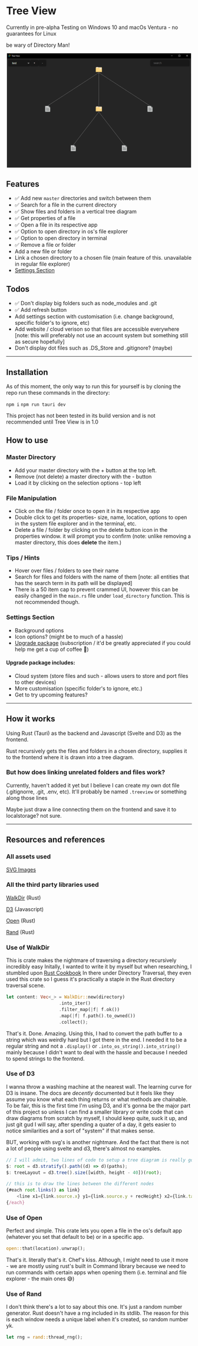 # Tree View
Currently in pre-alpha
Testing on Windows 10 and macOs Ventura - no guarantees for Linux

be wary of Directory Man!
<p align="center">
    <img src="sample.png" width=500/>
</p>

## Features
- ✅ Add new `master` directories and switch between them
- ✅ Search for a file in the current directory
- ✅ Show files and folders in a vertical tree diagram
- ✅ Get properties of a file 
- ✅ Open a file in its respective app 
- ✅ Option to open directory in os's file explorer 
- ✅ Option to open directory in terminal
- ✅ Remove a file or folder
- Add a new file or folder
- Link a chosen directory to a chosen file (main feature of this. unavailable in regular file explorer)
- [Settings Section](#settings-section) 

## Todos
- ✅ Don't display big folders such as node_modules and .git
- ✅ Add refresh button
- Add settings section with customisation (i.e. change background, specific folder's to ignore, etc)
- Add website / cloud verison so that files are accessible everywhere [note: this will preferably not use an account system but something still as secure hopefully]
- Don't display dot files such as .DS_Store and .gitignore? (maybe)

---

## Installation
As of this moment, the only way to run this for yourself is by cloning the repo run these commands in the directory:

`npm i`
`npm run tauri dev`

This project has not been tested in its build version and is not recommended until Tree View is in 1.0

## How to use

### Master Directory
- Add your master directory with the + button at the top left.
- Remove (not delete) a master directory with the - button
- Load it by clicking on the selection options - top left

### File Manipulation
- Click on the file / folder once to open it in its respective app
- Double click to get its properties- size, name, location, options to open in the system file explorer and in the terminal, etc.
- Delete a file / folder by clicking on the delete button icon in the properties window. it will prompt you to confirm (note: unlike removing a master directory, this does <b>delete</b> the item.)

### Tips / Hints
- Hover over files / folders to see their name
- Search for files and folders with the name of them [note: all entities that has the search term in its path will be displayed]
- There is a 50 item cap to prevent crammed UI, however this can be easily changed in the `main.rs` file under `load_directory` function. This is not recommended though.

### Settings Section
- Background options
- Icon options? (might be to much of a hassle)
- [Upgrade package](#upgrade-package) (subscription / it'd be greatly appreciated if you could help me get a cup of coffee 🥺)

#### Upgrade package includes: 
- Cloud system (store files and such - allows users to store and port files to other devices)
- More customisation (specific folder's to ignore, etc.)
- Get to try upcoming features?

---

## How it works
Using Rust (Tauri) as the backend and Javascript (Svelte and D3) as the frontend. 

Rust recursively gets the files and folders in a chosen directory, supplies it to the frontend where it is drawn into a tree diagram.

### But how does linking unrelated folders and files work?
Currently, haven't added it yet but I believe I can create my own dot file (.gitignorre, .git, .env, etc).
It'll probably be named `.treeview` or something along those lines

Maybe just draw a line connecting them on the frontend and save it to localstorage? not sure.

---

## Resources and references
### All assets used

[SVG Images](https://www.svgrepo.com)

### All the third party libraries used

[WalkDir](https://docs.rs/walkdir/latest/walkdir/) (Rust)

[D3](https://d3js.org) (Javascript)

[Open](https://docs.rs/open/latest/open/) (Rust)

[Rand](https://docs.rs/rand/latest/rand/) (Rust)

### Use of WalkDir
This is crate makes the nightmare of traversing a directory recursively incredibly easy
Initally, I wanted to write it by myself but when researching, I stumbled upon [Rust Cookbook](https://rust-lang-nursery.github.io/rust-cookbook/file/dir.html)
In there under Directory Traversal, they even used this crate so I guess it's practically a staple in the Rust directory traversal scene.

```rust
let content: Vec<_> = WalkDir::new(directory)
                    .into_iter()
                    .filter_map(|f| f.ok())
                    .map(|f| f.path().to_owned())
                    .collect();
```
That's it. Done. Amazing. Using this, I had to convert the path buffer to a string which was weirdly hard but I got there in the end. I needed it to be a regular string and not a `.display()` or `.into_os_string().into_string()` mainly because I didn't want to deal with the hassle and because I needed to spend strings to the frontend.

### Use of D3
I wanna throw a washing machine at the nearest wall.
The learning curve for D3 is insane. The docs are _decently_ documented but it feels like they assume you know what each thing returns or what methods are chainable.
To be fair, this is the first time I'm using D3, and it's gonna be the major part of this project so unless I can find a smaller library or write code that can draw diagrams from scratch by myself, I should keep quite, suck it up, and just git gud
I will say, after spending a quater of a day, it gets easier to notice similarities and a sort of "system" if that makes sense.

BUT, working with svg's is another nightmare. And the fact that there is not a lot of people using svelte and d3, there's almost no examples.

```js
// I will admit, two lines of code to setup a tree diagram is really good. but it took me a surprising amount of time to write these two lines
$: root = d3.stratify().path((d) => d)(paths);
$: treeLayout = d3.tree().size([width, height - 40])(root);
```

```js
// this is to draw the lines between the different nodes
{#each root.links() as link}
    <line x1={link.source.x} y1={link.source.y + recHeight} x2={link.target.x} y2={link.target.y} stroke="#adadad"></line>
{/each}
```
### Use of Open
Perfect and simple. This crate lets you open a file in the os's default app (whatever you set that default to be) or in a specific app.

```rust
open::that(location).unwrap();
```
That's it. literally that's it. Chef's kiss.
Although, I might need to use it more - we are mostly using rust's built in Command library because we need to run commands with certain apps when opening them (i.e. terminal and file explorer - the main ones 😅)

### Use of Rand
I don't think there's a lot to say about this one. It's just a random number generator.
Rust doesn't have a rng included in its stdlib.
The reason for this is each window needs a unique label when it's created, so random number yk.

```rust
let rng = rand::thread_rng();
```
